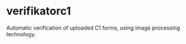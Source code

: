 verifikatorc1
=============

Automatic verification of uploaded C1 forms, using image processing technology.
